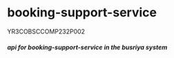 # booking-support-service

YR3COBSCCOMP232P002

##### api for booking-support-service in the busriya system
